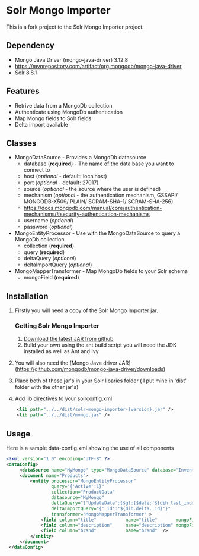 # Solr Mongo Importer
This is a fork project to the Solr Mongo Importer project.

## Dependency
* Mongo Java Driver (mongo-java-driver) 3.12.8
* https://mvnrepository.com/artifact/org.mongodb/mongo-java-driver
* Solr 8.8.1

## Features
* Retrive data from a MongoDb collection
* Authenticate using MongoDb authentication
* Map Mongo fields to Solr fields
* Delta import available

## Classes

* MongoDataSource - Provides a MongoDb datasource
    * database (**required**) - The name of the data base you want to connect to
    * host     (*optional* - default: localhost)
    * port     (*optional* - default: 27017)
    * source   (*optional* - the source where the user is defined)
    * mechanism (*optional* - the authentication mechanism, GSSAPI/ MONGODB-X509/ PLAIN/ SCRAM-SHA-1/ SCRAM-SHA-256)
    * https://docs.mongodb.com/manual/core/authentication-mechanisms/#security-authentication-mechanisms
    * username (*optional*)
    * password (*optional*)
* MongoEntityProcessor - Use with the MongoDataSource to query a MongoDb collection
    * collection (**required**)
    * query (**required**)
    * deltaQuery (*optional*)
    * deltaImportQuery (*optional*)
* MongoMapperTransformer - Map MongoDb fields to your Solr schema
    * mongoField (**required**)

## Installation
1. Firstly you will need a copy of the Solr Mongo Importer jar.
    ### Getting Solr Mongo Importer
    1. [Download the latest JAR from github](https://github.com/james75/SolrMongoImporter/releases)
    2. Build your own using the ant build script you will need the JDK installed as well as Ant and Ivy
2. You will also need the [Mongo Java driver JAR]   (https://github.com/mongodb/mongo-java-driver/downloads)

3. Place both of these jar's in your Solr libaries folder ( I put mine in 'dist' folder with the other jar's)
4. Add lib directives to your solrconfig.xml

```xml
    <lib path="../../dist/solr-mongo-importer-{version}.jar" />
    <lib path="../../dist/mongo.jar" />
```

## Usage
Here is a sample data-config.xml showing the use of all components
```xml
<?xml version="1.0" encoding="UTF-8" ?>
<dataConfig>
     <dataSource name="MyMongo" type="MongoDataSource" database="Inventory" />
     <document name="Products">
         <entity processor="MongoEntityProcessor"
                 query="{'Active':1}"
                 collection="ProductData"
                 datasource="MyMongo"
                 deltaQuery="{'UpdateDate':{$gt:{$date:'${dih.last_index_time}'}}}"
                 deltaImportQuery="{'_id':'${dih.delta._id}'}"
                 transformer="MongoMapperTransformer" >
             <field column="title"           name="title"       mongoField="Title"/>
             <field column="description"     name="description" mongoField="Long Description"/>
             <field column="brand"           name="brand"  />
         </entity>
     </document>
 </dataConfig>
```
